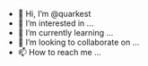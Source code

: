 - 👋 Hi, I’m @quarkest
- 👀 I’m interested in ...
- 🌱 I’m currently learning ...
- 💞️ I’m looking to collaborate on ...
- 📫 How to reach me ...

<!---
quarkest/quarkest is a ✨ special ✨ repository because its `README.md` (this file) appears on your GitHub profile.
You can click the Preview link to take a look at your changes.
--->

